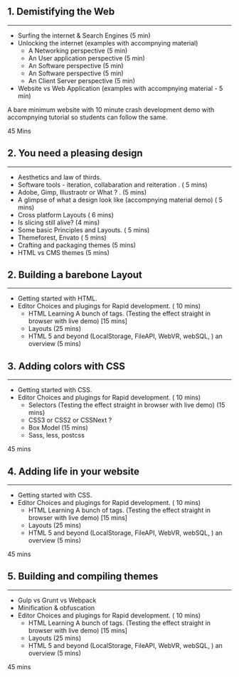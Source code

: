 
## 1. Demistifying the Web
---------------------------

* Surfing the internet & Search Engines (5 min)
* Unlocking the internet     (examples with accompnying material)
	* A Networking perspective (5 min)
	* An User application perspective (5 min)
	* An Software perspective (5 min)
	* An Software perspective (5 min)	
	* An Client Server perspective (5 min)
* Website vs Web Application (examples with accompnying material - 5 min)

A bare minimum website with 10 minute crash development demo with accompnying tutorial so
students can follow the same.

45 Mins


## 2. You need a pleasing design
---------------------------
* Aesthetics and law of thirds. 
* Software tools - iteration, collabaration and reiteration . ( 5 mins)
* Adobe, Gimp, Illustraotr or What ? . (5 mins)
* A glimpse of what a design look like (accompnying material demo) ( 5 mins)
* Cross platform Layouts ( 6 mins)
* Is slicing still alive? (4 mins)
* Some basic Principles and Layouts. ( 5 mins)
* Themeforest, Envato ( 5 mins)
* Crafting and packaging themes (5 mins)
* HTML vs CMS themes (5 mins)

	

## 2. Building a barebone Layout
---------------------------
* Getting started with HTML. 
* Editor Choices and plugings for Rapid development. ( 10 mins)
	* HTML Learning A bunch of tags. (Testing the effect straight in browser with live demo) [15 mins]		
	* Layouts (25 mins)
	* HTML 5 and beyond (LocalStorage, FileAPI, WebVR, webSQL, ) an overview (5 mins)
	


## 3. Adding colors with CSS
---------------------------
* Getting started with CSS. 
* Editor Choices and plugings for Rapid development. ( 10 mins)
	* Selectors (Testing the effect straight in browser with live demo) (15 mins)		
	* CSS3 or CSS2 or CSSNext ?
	* Box Model (15 mins)
	* Sass, less, postcss
	
	
	
45 mins


## 4. Adding life in your website
---------------------------
* Getting started with CSS. 
* Editor Choices and plugings for Rapid development. ( 10 mins)
	* HTML Learning A bunch of tags. (Testing the effect straight in browser with live demo) [15 mins]		
	* Layouts (25 mins)
	* HTML 5 and beyond (LocalStorage, FileAPI, WebVR, webSQL, ) an overview (5 mins)
	
	
45 mins


## 5. Building and compiling themes 
---------------------------
* Gulp vs Grunt vs Webpack
* Minification & obfuscation
* Editor Choices and plugings for Rapid development. ( 10 mins)
	* HTML Learning A bunch of tags. (Testing the effect straight in browser with live demo) [15 mins]		
	* Layouts (25 mins)
	* HTML 5 and beyond (LocalStorage, FileAPI, WebVR, webSQL, ) an overview (5 mins)
	
	
45 mins






